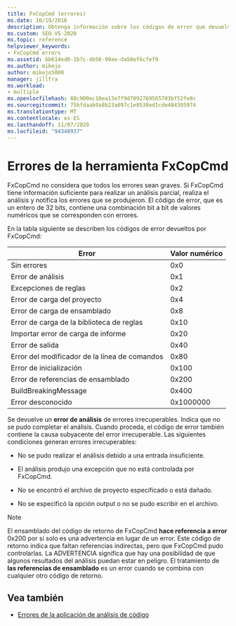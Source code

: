 ```yaml
---
title: FxCopCmd (errores)
ms.date: 10/19/2016
description: Obtenga información sobre los códigos de error que devuelve el comando FxCopCmd. Vea qué tipo de error representa cada código y descubra cómo reconocer errores irrecuperables.
ms.custom: SEO-VS-2020
ms.topic: reference
helpviewer_keywords:
- FxCopCmd errors
ms.assetid: bb614ed0-1b7c-4b56-99ae-da50ef6cfef9
ms.author: mikejo
author: mikejo5000
manager: jillfra
ms.workload:
- multiple
ms.openlocfilehash: 88c900ec10ea13e7f9d7092769565703bf52fe8c
ms.sourcegitcommit: 75bfdaab9a8b23a097c1e8538ed1cde404305974
ms.translationtype: MT
ms.contentlocale: es-ES
ms.lasthandoff: 11/07/2020
ms.locfileid: "94348937"
---
```

# <a name="fxcopcmd-tool-errors"></a>Errores de la herramienta FxCopCmd

FxCopCmd no considera que todos los errores sean graves. Si FxCopCmd tiene información suficiente para realizar un análisis parcial, realiza el análisis y notifica los errores que se produjeron. El código de error, que es un entero de 32 bits, contiene una combinación bit a bit de valores numéricos que se corresponden con errores.

En la tabla siguiente se describen los códigos de error devueltos por FxCopCmd:

|Error|Valor numérico|
|-----------|-------------------|
|Sin errores|0x0|
|Error de análisis|0x1|
|Excepciones de reglas|0x2|
|Error de carga del proyecto|0x4|
|Error de carga de ensamblado|0x8|
|Error de carga de la biblioteca de reglas|0x10|
|Importar error de carga de informe|0x20|
|Error de salida|0x40|
|Error del modificador de la línea de comandos|0x80|
|Error de inicialización|0x100|
|Error de referencias de ensamblado|0x200|
|BuildBreakingMessage|0x400|
|Error desconocido|0x1000000|

Se devuelve un **error de análisis** de errores irrecuperables. Indica que no se pudo completar el análisis. Cuando proceda, el código de error también contiene la causa subyacente del error irrecuperable. Las siguientes condiciones generan errores irrecuperables:

- No se pudo realizar el análisis debido a una entrada insuficiente.

- El análisis produjo una excepción que no está controlada por FxCopCmd.

- No se encontró el archivo de proyecto especificado o está dañado.

- No se especificó la opción output o no se pudo escribir en el archivo.

> [!NOTE]
> El ensamblado del código de retorno de FxCopCmd **hace referencia a error** 0x200 por sí solo es una advertencia en lugar de un error. Este código de retorno indica que faltan referencias indirectas, pero que FxCopCmd pudo controlarlas. La ADVERTENCIA significa que hay una posibilidad de que algunos resultados del análisis puedan estar en peligro. El tratamiento de **las referencias de ensamblado** es un error cuando se combina con cualquier otro código de retorno.

## <a name="see-also"></a>Vea también

- [Errores de la aplicación de análisis de código](../code-quality/code-analysis-application-errors.md)

